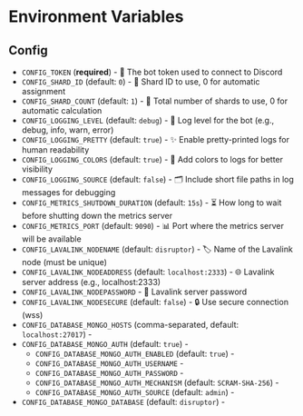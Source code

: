 # Environment Variables

## Config

 - `CONFIG_TOKEN` (**required**) - 🔑 The bot token used to connect to Discord
 - `CONFIG_SHARD_ID` (default: `0`) - 🔢 Shard ID to use, 0 for automatic assignment
 - `CONFIG_SHARD_COUNT` (default: `1`) - 🔢 Total number of shards to use, 0 for automatic calculation
 - `CONFIG_LOGGING_LEVEL` (default: `debug`) - 📜 Log level for the bot (e.g., debug, info, warn, error)
 - `CONFIG_LOGGING_PRETTY` (default: `true`) - ✨ Enable pretty-printed logs for human readability
 - `CONFIG_LOGGING_COLORS` (default: `true`) - 🌈 Add colors to logs for better visibility
 - `CONFIG_LOGGING_SOURCE` (default: `false`) - 🗂️ Include short file paths in log messages for debugging
 - `CONFIG_METRICS_SHUTDOWN_DURATION` (default: `15s`) - ⏳ How long to wait before shutting down the metrics server
 - `CONFIG_METRICS_PORT` (default: `9090`) - 📊 Port where the metrics server will be available
 - `CONFIG_LAVALINK_NODENAME` (default: `disruptor`) - 🏷️ Name of the Lavalink node (must be unique)
 - `CONFIG_LAVALINK_NODEADDRESS` (default: `localhost:2333`) - 🌐 Lavalink server address (e.g., localhost:2333)
 - `CONFIG_LAVALINK_NODEPASSWORD` - 🔑 Lavalink server password
 - `CONFIG_LAVALINK_NODESECURE` (default: `false`) - 🔒 Use secure connection (wss)
 - `CONFIG_DATABASE_MONGO_HOSTS` (comma-separated, default: `localhost:27017`) - 
 - `CONFIG_DATABASE_MONGO_AUTH` (default: `true`) - 
   - `CONFIG_DATABASE_MONGO_AUTH_ENABLED` (default: `true`) - 
   - `CONFIG_DATABASE_MONGO_AUTH_USERNAME` - 
   - `CONFIG_DATABASE_MONGO_AUTH_PASSWORD` - 
   - `CONFIG_DATABASE_MONGO_AUTH_MECHANISM` (default: `SCRAM-SHA-256`) - 
   - `CONFIG_DATABASE_MONGO_AUTH_SOURCE` (default: `admin`) - 
 - `CONFIG_DATABASE_MONGO_DATABASE` (default: `disruptor`) - 

